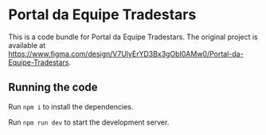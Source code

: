 
  # Portal da Equipe Tradestars

  This is a code bundle for Portal da Equipe Tradestars. The original project is available at https://www.figma.com/design/V7UlyErYD3Bx3gObI0AMw0/Portal-da-Equipe-Tradestars.

  ## Running the code

  Run `npm i` to install the dependencies.

  Run `npm run dev` to start the development server.
  